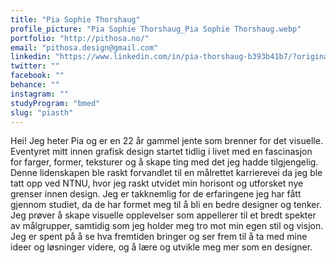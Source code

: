 ```yaml
---
title: "Pia Sophie Thorshaug"
profile_picture: "Pia Sophie Thorshaug_Pia Sophie Thorshaug.webp"
portfolio: "http://pithosa.no/"
email: "pithosa.design@gmail.com"
linkedin: "https://www.linkedin.com/in/pia-thorshaug-b393b41b7/?original_referer=&originalSubdomain=no"
twitter: ""
facebook: ""
behance: ""
instagram: ""
studyProgram: "bmed"
slug: "piasth"
---
```


Hei! Jeg heter Pia og er en 22 år gammel jente som brenner for det visuelle. Eventyret mitt innen grafisk design startet tidlig i livet med en fascinasjon for farger, former, teksturer og å skape ting med det jeg hadde tilgjengelig. Denne lidenskapen ble raskt forvandlet til en målrettet karrierevei da jeg ble tatt opp ved NTNU, hvor jeg raskt utvidet min horisont og utforsket nye grenser innen design. Jeg er takknemlig for de erfaringene jeg har fått gjennom studiet, da de har formet meg til å bli en bedre designer og tenker. Jeg prøver å skape visuelle opplevelser som appellerer til et bredt spekter av målgrupper, samtidig som jeg holder meg tro mot min egen stil og visjon. Jeg er spent på å se hva fremtiden bringer og ser frem til å ta med mine ideer og løsninger videre, og å lære og utvikle meg mer som en designer.
